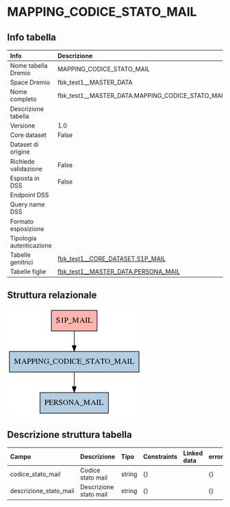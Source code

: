 # MAPPING_CODICE_STATO_MAIL

## Info tabella

| Info                     | Descrizione                                                                             |
|:-------------------------|:----------------------------------------------------------------------------------------|
| Nome tabella Dremio      | MAPPING_CODICE_STATO_MAIL                                                               |
| Space Dremio             | fbk_test1__MASTER_DATA                                                                  |
| Nome completo            | fbk_test1__MASTER_DATA.MAPPING_CODICE_STATO_MAIL                                        |
| Descrizione tabella      |                                                                                         |
| Versione                 | 1.0                                                                                     |
| Core dataset             | False                                                                                   |
| Dataset di origine       |                                                                                         |
| Richiede validazione     | False                                                                                   |
| Esposta in DSS           | False                                                                                   |
| Endpoint DSS             |                                                                                         |
| Query name DSS           |                                                                                         |
| Formato esposizione      |                                                                                         |
| Tipologia autenticazione |                                                                                         |
| Tabelle genitrici        | [fbk_test1__CORE_DATASET.S1P_MAIL](/fbk_test1__CORE_DATASET/S1P_MAIL/markdown.md)       |
| Tabelle figlie           | [fbk_test1__MASTER_DATA.PERSONA_MAIL](/fbk_test1__MASTER_DATA/PERSONA_MAIL/markdown.md) |

## Struttura relazionale

![MAPPING_CODICE_STATO_MAIL](./graph_png.png)

## Descrizione struttura tabella

| Campo                  | Descrizione            | Tipo   | Constraints   | Linked data   | errors   |
|:-----------------------|:-----------------------|:-------|:--------------|:--------------|:---------|
| codice_stato_mail      | Codice stato mail      | string | {}            |               | {}       |
| descrizione_stato_mail | Descrizione stato mail | string | {}            |               | {}       |
